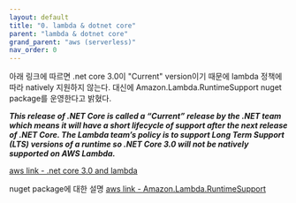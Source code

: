 ```yaml
---
layout: default
title: "0. lambda & dotnet core"
parent: "lambda & dotnet core"
grand_parent: "aws (serverless)"
nav_order: 0
---
```



아래 링크에 따르면 .net core 3.0이 "Current" version이기 때문에 lambda 정책에 따라 natively 지원하지 않는다. 대신에 Amazon.Lambda.RuntimeSupport nuget package를 운영한다고 밝혔다.

***This release of .NET Core is called a “Current” release by the .NET team which means it will have a short lifecycle of support after the next release of .NET Core. The Lambda team’s policy is to support Long Term Support (LTS) versions of a runtime so .NET Core 3.0 will not be natively supported on AWS Lambda.***

[aws link - .net core 3.0 and lambda](https://aws.amazon.com/blogs/developer/net-core-3-0-on-lambda-with-aws-lambdas-custom-runtime/)

nuget package에 대한 설명
[aws link - Amazon.Lambda.RuntimeSupport](https://aws.amazon.com/blogs/developer/announcing-amazon-lambda-runtimesupport/)




